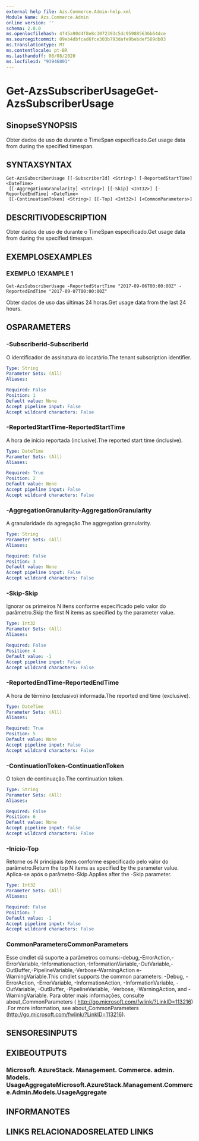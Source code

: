 ```yaml
---
external help file: Azs.Commerce.Admin-help.xml
Module Name: Azs.Commerce.Admin
online version: ''
schema: 2.0.0
ms.openlocfilehash: 4f45a90d4f8e8c3072393c5dc959885636b64dce
ms.sourcegitcommit: 09eb4dbfcad6fce303b793dafe9bebdef589db03
ms.translationtype: MT
ms.contentlocale: pt-BR
ms.lasthandoff: 08/08/2020
ms.locfileid: "93946801"
---
```

# <span data-ttu-id="7d960-101">Get-AzsSubscriberUsage</span><span class="sxs-lookup"><span data-stu-id="7d960-101">Get-AzsSubscriberUsage</span></span>

## <span data-ttu-id="7d960-102">Sinopse</span><span class="sxs-lookup"><span data-stu-id="7d960-102">SYNOPSIS</span></span>
<span data-ttu-id="7d960-103">Obter dados de uso de durante o TimeSpan especificado.</span><span class="sxs-lookup"><span data-stu-id="7d960-103">Get usage data from during the specified timespan.</span></span>

## <span data-ttu-id="7d960-104">SYNTAX</span><span class="sxs-lookup"><span data-stu-id="7d960-104">SYNTAX</span></span>

```
Get-AzsSubscriberUsage [[-SubscriberId] <String>] [-ReportedStartTime] <DateTime>
 [[-AggregationGranularity] <String>] [[-Skip] <Int32>] [-ReportedEndTime] <DateTime>
 [[-ContinuationToken] <String>] [[-Top] <Int32>] [<CommonParameters>]
```

## <span data-ttu-id="7d960-105">DESCRITIVO</span><span class="sxs-lookup"><span data-stu-id="7d960-105">DESCRIPTION</span></span>
<span data-ttu-id="7d960-106">Obter dados de uso de durante o TimeSpan especificado.</span><span class="sxs-lookup"><span data-stu-id="7d960-106">Get usage data from during the specified timespan.</span></span>

## <span data-ttu-id="7d960-107">EXEMPLOS</span><span class="sxs-lookup"><span data-stu-id="7d960-107">EXAMPLES</span></span>

### <span data-ttu-id="7d960-108">EXEMPLO 1</span><span class="sxs-lookup"><span data-stu-id="7d960-108">EXAMPLE 1</span></span>
```
Get-AzsSubscriberUsage -ReportedStartTime "2017-09-06T00:00:00Z" -ReportedEndTime "2017-09-07T00:00:00Z"
```

<span data-ttu-id="7d960-109">Obter dados de uso das últimas 24 horas.</span><span class="sxs-lookup"><span data-stu-id="7d960-109">Get usage data from the last 24 hours.</span></span>

## <span data-ttu-id="7d960-110">OS</span><span class="sxs-lookup"><span data-stu-id="7d960-110">PARAMETERS</span></span>

### <span data-ttu-id="7d960-111">-Subscriberid</span><span class="sxs-lookup"><span data-stu-id="7d960-111">-SubscriberId</span></span>
<span data-ttu-id="7d960-112">O identificador de assinatura do locatário.</span><span class="sxs-lookup"><span data-stu-id="7d960-112">The tenant subscription identifier.</span></span>

```yaml
Type: String
Parameter Sets: (All)
Aliases:

Required: False
Position: 1
Default value: None
Accept pipeline input: False
Accept wildcard characters: False
```

### <span data-ttu-id="7d960-113">-ReportedStartTime</span><span class="sxs-lookup"><span data-stu-id="7d960-113">-ReportedStartTime</span></span>
<span data-ttu-id="7d960-114">A hora de início reportada (inclusive).</span><span class="sxs-lookup"><span data-stu-id="7d960-114">The reported start time (inclusive).</span></span>

```yaml
Type: DateTime
Parameter Sets: (All)
Aliases:

Required: True
Position: 2
Default value: None
Accept pipeline input: False
Accept wildcard characters: False
```

### <span data-ttu-id="7d960-115">-AggregationGranularity</span><span class="sxs-lookup"><span data-stu-id="7d960-115">-AggregationGranularity</span></span>
<span data-ttu-id="7d960-116">A granularidade da agregação.</span><span class="sxs-lookup"><span data-stu-id="7d960-116">The aggregation granularity.</span></span>

```yaml
Type: String
Parameter Sets: (All)
Aliases:

Required: False
Position: 3
Default value: None
Accept pipeline input: False
Accept wildcard characters: False
```

### <span data-ttu-id="7d960-117">-Skip</span><span class="sxs-lookup"><span data-stu-id="7d960-117">-Skip</span></span>
<span data-ttu-id="7d960-118">Ignorar os primeiros N itens conforme especificado pelo valor do parâmetro.</span><span class="sxs-lookup"><span data-stu-id="7d960-118">Skip the first N items as specified by the parameter value.</span></span>

```yaml
Type: Int32
Parameter Sets: (All)
Aliases:

Required: False
Position: 4
Default value: -1
Accept pipeline input: False
Accept wildcard characters: False
```

### <span data-ttu-id="7d960-119">-ReportedEndTime</span><span class="sxs-lookup"><span data-stu-id="7d960-119">-ReportedEndTime</span></span>
<span data-ttu-id="7d960-120">A hora de término (exclusivo) informada.</span><span class="sxs-lookup"><span data-stu-id="7d960-120">The reported end time (exclusive).</span></span>

```yaml
Type: DateTime
Parameter Sets: (All)
Aliases:

Required: True
Position: 5
Default value: None
Accept pipeline input: False
Accept wildcard characters: False
```

### <span data-ttu-id="7d960-121">-ContinuationToken</span><span class="sxs-lookup"><span data-stu-id="7d960-121">-ContinuationToken</span></span>
<span data-ttu-id="7d960-122">O token de continuação.</span><span class="sxs-lookup"><span data-stu-id="7d960-122">The continuation token.</span></span>

```yaml
Type: String
Parameter Sets: (All)
Aliases:

Required: False
Position: 6
Default value: None
Accept pipeline input: False
Accept wildcard characters: False
```

### <span data-ttu-id="7d960-123">-Início</span><span class="sxs-lookup"><span data-stu-id="7d960-123">-Top</span></span>
<span data-ttu-id="7d960-124">Retorne os N principais itens conforme especificado pelo valor do parâmetro.</span><span class="sxs-lookup"><span data-stu-id="7d960-124">Return the top N items as specified by the parameter value.</span></span>
<span data-ttu-id="7d960-125">Aplica-se após o parâmetro-Skip.</span><span class="sxs-lookup"><span data-stu-id="7d960-125">Applies after the -Skip parameter.</span></span>

```yaml
Type: Int32
Parameter Sets: (All)
Aliases:

Required: False
Position: 7
Default value: -1
Accept pipeline input: False
Accept wildcard characters: False
```

### <span data-ttu-id="7d960-126">CommonParameters</span><span class="sxs-lookup"><span data-stu-id="7d960-126">CommonParameters</span></span>
<span data-ttu-id="7d960-127">Esse cmdlet dá suporte a parâmetros comuns:-debug,-ErrorAction,-ErrorVariable,-Informationaction,-InformationVariable,-OutVariable,-OutBuffer,-PipelineVariable,-Verbose-WarningAction e-WarningVariable.</span><span class="sxs-lookup"><span data-stu-id="7d960-127">This cmdlet supports the common parameters: -Debug, -ErrorAction, -ErrorVariable, -InformationAction, -InformationVariable, -OutVariable, -OutBuffer, -PipelineVariable, -Verbose, -WarningAction, and -WarningVariable.</span></span> <span data-ttu-id="7d960-128">Para obter mais informações, consulte about_CommonParameters ( http://go.microsoft.com/fwlink/?LinkID=113216) .</span><span class="sxs-lookup"><span data-stu-id="7d960-128">For more information, see about_CommonParameters (http://go.microsoft.com/fwlink/?LinkID=113216).</span></span>

## <span data-ttu-id="7d960-129">SENSORES</span><span class="sxs-lookup"><span data-stu-id="7d960-129">INPUTS</span></span>

## <span data-ttu-id="7d960-130">EXIBE</span><span class="sxs-lookup"><span data-stu-id="7d960-130">OUTPUTS</span></span>

### <span data-ttu-id="7d960-131">Microsoft. AzureStack. Management. Commerce. admin. Models. UsageAggregate</span><span class="sxs-lookup"><span data-stu-id="7d960-131">Microsoft.AzureStack.Management.Commerce.Admin.Models.UsageAggregate</span></span>

## <span data-ttu-id="7d960-132">INFORMA</span><span class="sxs-lookup"><span data-stu-id="7d960-132">NOTES</span></span>

## <span data-ttu-id="7d960-133">LINKS RELACIONADOS</span><span class="sxs-lookup"><span data-stu-id="7d960-133">RELATED LINKS</span></span>

